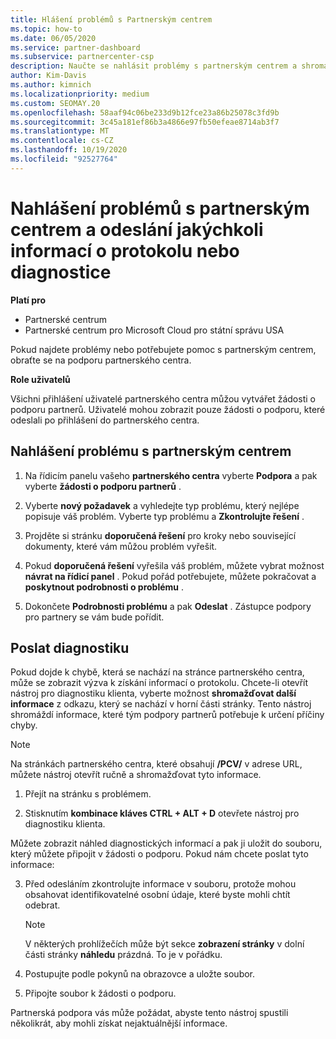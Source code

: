 ```yaml
---
title: Hlášení problémů s Partnerským centrem
ms.topic: how-to
ms.date: 06/05/2020
ms.service: partner-dashboard
ms.subservice: partnercenter-csp
description: Naučte se nahlásit problémy s partnerským centrem a shromažďovat diagnostické informace pro tým podpory pro partnery.
author: Kim-Davis
ms.author: kimnich
ms.localizationpriority: medium
ms.custom: SEOMAY.20
ms.openlocfilehash: 58aaf94c06be233d9b12fce23a86b25078c3fd9b
ms.sourcegitcommit: 3c45a181ef86b3a4866e97fb50efeae8714ab3f7
ms.translationtype: MT
ms.contentlocale: cs-CZ
ms.lasthandoff: 10/19/2020
ms.locfileid: "92527764"
---
```

# <a name="how-to-report-problems-with-partner-center-and-submit-any-log-or-diagnostics-information"></a>Nahlášení problémů s partnerským centrem a odeslání jakýchkoli informací o protokolu nebo diagnostice

**Platí pro**

- Partnerské centrum
- Partnerské centrum pro Microsoft Cloud pro státní správu USA

Pokud najdete problémy nebo potřebujete pomoc s partnerským centrem, obraťte se na podporu partnerského centra.

**Role uživatelů**

Všichni přihlášení uživatelé partnerského centra můžou vytvářet žádosti o podporu partnerů. Uživatelé mohou zobrazit pouze žádosti o podporu, které odeslali po přihlášení do partnerského centra.

## <a name="report-a-problem-with-the-partner-center"></a>Nahlášení problému s partnerským centrem

1. Na řídicím panelu vašeho **partnerského centra** vyberte **Podpora** a pak vyberte **žádosti o podporu partnerů** .

2. Vyberte **nový požadavek** a vyhledejte typ problému, který nejlépe popisuje váš problém. Vyberte typ problému a **Zkontrolujte řešení** .

3. Projděte si stránku **doporučená řešení** pro kroky nebo související dokumenty, které vám můžou problém vyřešit.

4. Pokud **doporučená řešení** vyřešila váš problém, můžete vybrat možnost **návrat na řídicí panel** . Pokud pořád potřebujete, můžete pokračovat a **poskytnout podrobnosti o problému** .

5. Dokončete **Podrobnosti problému** a pak **Odeslat** . Zástupce podpory pro partnery se vám bude pořídit.

## <a name="send-diagnostics"></a>Poslat diagnostiku

Pokud dojde k chybě, která se nachází na stránce partnerského centra, může se zobrazit výzva k získání informací o protokolu. Chcete-li otevřít nástroj pro diagnostiku klienta, vyberte možnost **shromažďovat další informace** z odkazu, který se nachází v horní části stránky. Tento nástroj shromáždí informace, které tým podpory partnerů potřebuje k určení příčiny chyby. 

>[!NOTE]
>Na stránkách partnerského centra, které obsahují **/PCV/** v adrese URL, můžete nástroj otevřít ručně a shromažďovat tyto informace.

1. Přejít na stránku s problémem.

2. Stisknutím **kombinace kláves CTRL + ALT + D** otevřete nástroj pro diagnostiku klienta.

Můžete zobrazit náhled diagnostických informací a pak ji uložit do souboru, který můžete připojit v žádosti o podporu. Pokud nám chcete poslat tyto informace:

3. Před odesláním zkontrolujte informace v souboru, protože mohou obsahovat identifikovatelné osobní údaje, které byste mohli chtít odebrat.

    >[!NOTE]
    >V některých prohlížečích může být sekce **zobrazení stránky** v dolní části stránky **náhledu** prázdná. To je v pořádku.

4. Postupujte podle pokynů na obrazovce a uložte soubor.

5. Připojte soubor k žádosti o podporu.

Partnerská podpora vás může požádat, abyste tento nástroj spustili několikrát, aby mohli získat nejaktuálnější informace.

